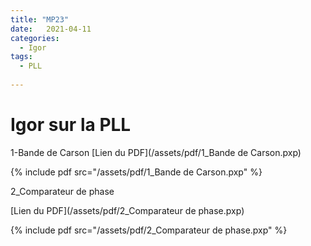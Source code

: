 ```yaml
---
title: "MP23"
date:   2021-04-11
categories:
  - Igor
tags:
  - PLL
  
---
```


# Igor sur la PLL

1-Bande de Carson
[Lien du PDF](/assets/pdf/1_Bande de Carson.pxp)

{% include pdf src="/assets/pdf/1_Bande de Carson.pxp" %}

2_Comparateur de phase

[Lien du PDF](/assets/pdf/2_Comparateur de phase.pxp)

{% include pdf src="/assets/pdf/2_Comparateur de phase.pxp" %}
